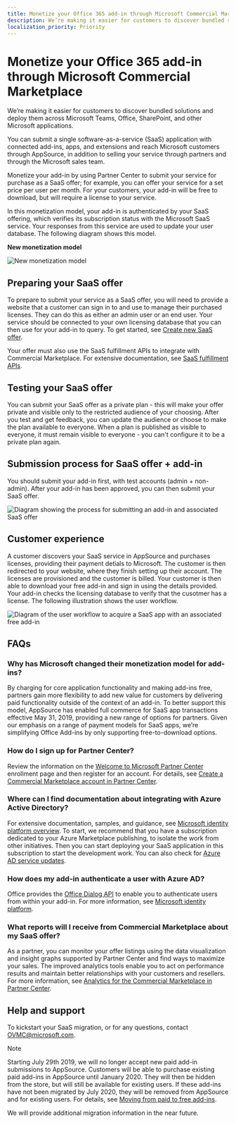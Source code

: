 ```yaml
---
title: Monetize your Office 365 add-in through Microsoft Commercial Marketplace
description: We’re making it easier for customers to discover bundled solutions and deploy them across Microsoft Teams, Office, SharePoint, and other Microsoft applications.
localization_priority: Priority
---
```


# Monetize your Office 365 add-in through Microsoft Commercial Marketplace

We’re making it easier for customers to discover bundled solutions and deploy them across Microsoft Teams, Office, SharePoint, and other Microsoft applications.

You can submit a single software-as-a-service (SaaS) application with connected add-ins, apps, and extensions and reach Microsoft customers through AppSource, in addition to selling your service through partners and through the Microsoft sales team. 

Monetize your add-in by using Partner Center to submit your service for purchase as a SaaS offer; for example, you can offer your service for a set price per user per month. For your customers, your add-in will be free to download, but will require a license to your service.

In this monetization model, your add-in is authenticated by your SaaS offering, which verifies its subscription status with the Microsoft SaaS service. Your responses from this service are used to update your user database. The following diagram shows this model.

**New monetization model**

![New monetization model](images/new-monetization-model-diagram.png)

<!--Write out steps for accessibility-->

## Preparing your SaaS offer
To prepare to submit your service as a SaaS offer, you will need to provide a website that a customer can sign in to and use to manage their purchased licenses. They can do this as either an admin user or an end user. Your service should be connected to your own licensing database that you can then use for your add-in to query.
To get started, see [Create new SaaS offer](https://docs.microsoft.com/azure/marketplace/partner-center-portal/create-new-saas-offer).

Your offer must also use the SaaS fulfillment APIs to integrate with Commercial Marketplace. For extensive documentation, see [SaaS fulfillment APIs](https://docs.microsoft.com/azure/marketplace/partner-center-portal/pc-saas-fulfillment-api-v2).

## Testing your SaaS offer

You can submit your SaaS offer as a private plan - this will make your offer private and visible only to the restricted audience of your choosing. After you test and get feedback, you can update the audience or choose to make the plan available to everyone. When a plan is published as visible to everyone, it must remain visible to everyone - you can't configure it to be a private plan again.

## Submission process for SaaS offer + add-in
You should submit your add-in first, with test accounts (admin + non-admin). After your add-in has been approved, you can then submit your SaaS offer. 

![Diagram showing the process for submitting an add-in and associated SaaS offer](images/monetization-submission-diagram.png)

## Customer experience

A customer discovers your SaaS service in AppSource and purchases licenses, providing their payment detials to Microsoft. The customer is then redirected to your website, where they finish setting up their account. The licenses are provisioned and the customer is billed. Your customer is then able to download your free add-in and sign in using the details provided. Your add-in checks the licensing database to verify that the cusotmer has a license. The following illustration shows the user workflow.

![Diagram of the user workflow to acquire a SaaS app with an associated free add-in](images/monetization-customer-flow-diagram.png)

## FAQs

### Why has Microsoft changed their monetization model for add-ins?

By charging for core application functionality and making add-ins free, partners gain more flexibility to add new value for customers by delivering paid functionality outside of the context of an add-in. To better support this model, AppSource has enabled full commerce for SaaS app transactions effective May 31, 2019, providing a new range of options for partners. Given our emphasis on a range of payment models for SaaS apps, we’re simplifying Office Add-ins by only supporting free-to-download options.

### How do I sign up for Partner Center?

Review the information on the [Welcome to Microsoft Partner Center](https://partner.microsoft.com/dashboard/account/v3/enrollment/introduction/azureisv) enrollment page and then register for an account. For details, see [Create a Commercial Marketplace account in Partner Center](https://docs.microsoft.com/azure/marketplace/partner-center-portal/create-account).

### Where can I find documentation about integrating with Azure Active Directory?

For extensive documentation, samples, and guidance, see [Microsoft identity platform overview](https://docs.microsoft.com/azure/active-directory/develop/v2-overview).
To start, we recommend that you have a subscription dedicated to your Azure Marketplace publishing, to isolate the work from other initiatives. Then you can start deploying your SaaS application in this subscription to start the development work.
You can also check for [Azure AD service updates](https://azure.microsoft.com/updates/?product=active-directory).

### How does my add-in authenticate a user with Azure AD?
Office provides the [Office Dialog API](https://docs.microsoft.com/en-us/office/dev/add-ins/develop/auth-with-office-dialog-api) to enable you to authenticate users from within your add-in. For more information, see [Microsoft identity platform](https://docs.microsoft.com/azure/active-directory/develop/v2-overview).

### What reports will I receive from Commercial Marketplace about my SaaS offer?

As a partner, you can monitor your offer listings using the data visualization and insight graphs supported by Partner Center and find ways to maximize your sales. The improved analytics tools enable you to act on performance results and maintain better relationships with your customers and resellers. For more information, see [Analytics for the Commercial Marketplace in Partner Center](https://docs.microsoft.com/azure/marketplace/partner-center-portal/analytics).

## Help and support

To kickstart your SaaS migration, or for any questions, contact [OVMC@microsoft.com](mailto:OVMC@microsoft.com). 

> [!NOTE] 
> Starting July 29th 2019, we will no longer accept new paid add-in submissions to AppSource. Customers will be able to purchase existing paid add-ins in AppSource until January 2020. They will then be hidden from the store, but will still be available for existing users. If these add-ins have not been migrated by July 2020, they will be removed from AppSource and for existing users. For details, see [Moving from paid to free add-ins](moving-from-paid-to-free-addins.md).

We will provide additional migration information in the near future.

